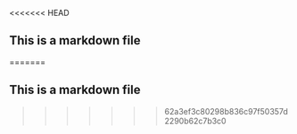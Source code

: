 <<<<<<< HEAD
## This is a markdown file
=======
## This is a markdown file
>>>>>>> 62a3ef3c80298b836c97f50357d2290b62c7b3c0
